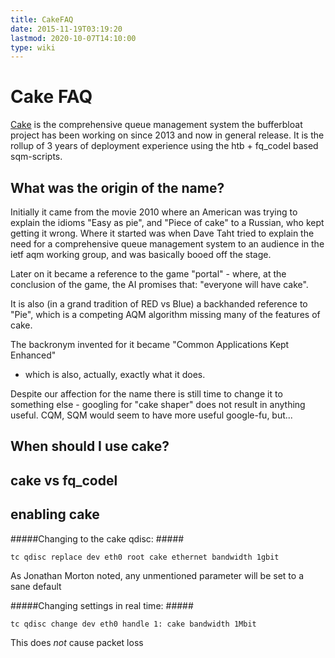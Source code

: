 ```yaml
---
title: CakeFAQ
date: 2015-11-19T03:19:20
lastmod: 2020-10-07T14:10:00
type: wiki
---
```

Cake FAQ
========

[Cake](Cake.md) is the comprehensive queue management system the bufferbloat
project has been working on since 2013 and now in general release. It is the
rollup of 3 years of deployment experience using the htb + fq\_codel
based <link>sqm</link>-scripts.

What was the origin of the name?
--------------------------------

Initially it came from the movie 2010 where an American was trying to
explain the idioms "Easy as pie", and "Piece of cake" to a Russian, who
kept getting it wrong. Where it started was when Dave Taht tried to
explain the need for a comprehensive queue management system to an
audience in the ietf aqm working group, and was basically booed off the
stage.

Later on it became a reference to the game "portal" - where, at the
conclusion of the game, the AI promises that: "everyone will have cake".

It is also (in a grand tradition of RED vs Blue) a backhanded reference
to "Pie", which is a competing AQM algorithm missing many of the
features of cake.

The backronym invented for it became "Common Applications Kept Enhanced"
- which is also, actually, exactly what it does.

Despite our affection for the name there is still time to change it to
something else - googling for "cake shaper" does not result in anything
useful. CQM, SQM would seem to have more useful google-fu, but...

When should I use cake?
-----------------------

cake vs fq\_codel
-----------------

enabling cake
-------------
#####Changing to the cake qdisc: #####
```
tc qdisc replace dev eth0 root cake ethernet bandwidth 1gbit
```  
As Jonathan Morton noted, any unmentioned parameter will be set to 
a sane default

#####Changing settings in real time: #####
```
tc qdisc change dev eth0 handle 1: cake bandwidth 1Mbit
```   
This does _not_ cause packet loss
